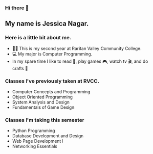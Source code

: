 ### Hi there 👋

## My name is Jessica Nagar.

### Here is a little bit about me.

- 👩‍🎓 This is my second year at Raritan Valley Community College.
- 💻 My major is Computer Programming.
- In my spare time I like to read 📖, play games 🎮, watch tv 🎬, and do crafts 🧶

### Classes I've previously taken at RVCC.
- Computer Concepts and Programming 
- Object Oriented Programming
- System Analysis and Design
- Fundamentals of Game Design 

### Classes I'm taking this semester 
- Python Programming
- Database Development and Design
- Web Page Development I
- Networking Essentials

<!--
**jessica-nagar/jessica-nagar** is a ✨ _special_ ✨ repository because its `README.md` (this file) appears on your GitHub profile.

Here are some ideas to get you started:

- 🔭 I’m currently working on ...
- 🌱 I’m currently learning ...
- 👯 I’m looking to collaborate on ...
- 🤔 I’m looking for help with ...
- 💬 Ask me about ...
- 📫 How to reach me: ...
- 😄 Pronouns: ...
- ⚡ Fun fact: ...
-->
